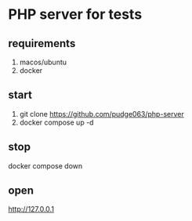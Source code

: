 # PHP server for tests

## requirements

1. macos/ubuntu
2. docker

## start

1. git clone https://github.com/pudge063/php-server
2. docker compose up -d

## stop

docker compose down

## open

http://127.0.0.1
